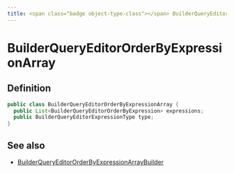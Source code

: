 ```yaml
---
title: <span class="badge object-type-class"></span> BuilderQueryEditorOrderByExpressionArray
---
```

# <span class="badge object-type-class"></span> BuilderQueryEditorOrderByExpressionArray

## Definition

```java
public class BuilderQueryEditorOrderByExpressionArray {
  public List<BuilderQueryEditorOrderByExpression> expressions;
  public BuilderQueryEditorExpressionType type;
}
```
## See also

 * <span class="badge builder"></span> [BuilderQueryEditorOrderByExpressionArrayBuilder](./builder-BuilderQueryEditorOrderByExpressionArrayBuilder.md)
